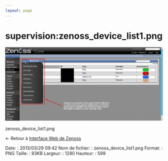 ```yaml
---
layout: page
---
```


supervision:zenoss\_device\_list1.png
=====================================

[![zenoss\_device\_list1.png](../../assets/media/supervision/zenoss_device_list1.png@cache=&w=900&h=421 "zenoss_device_list1.png")](../../assets/media/supervision/zenoss_device_list1.png@cache= "Afficher le fichier original")

zenoss\_device\_list1.png

← Retour à [Interface Web de
Zenoss](../../zenoss/zenoss-interface.html "zenoss:zenoss-interface")

Date:
:   2013/03/29 09:42
Nom de fichier:
:   zenoss\_device\_list1.png
Format:
:   PNG
Taille:
:   93KB
Largeur:
:   1280
Hauteur:
:   599

